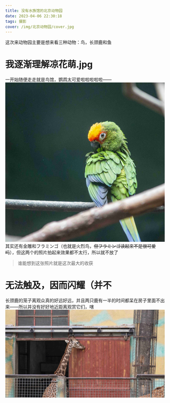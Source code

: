 ```yaml
---
title: 没有水族馆的北京动物园
date: 2023-04-06 22:30:18
tags: 摄影
cover: /img/北京动物园/cover.jpg
---
```

这次来动物园主要是想来看三种动物：鸟，长颈鹿和鱼

# 我逐渐理解凉花萌.jpg
一开始随便走走就是鸟馆，鹦鹉太可爱啦啦啦啦啦——
![](/img/北京动物园/IMG_0144_1.jpg)
其实还有金雕和フラミンゴ（也就是火烈鸟，~~但フラミンゴ读起来不是很可爱吗~~），但这两个的照片拍起来效果都不太行，所以就不放了

> 谁能想到这张照片就是这次最大的收获

# 无法触及，因而闪耀（并不
长颈鹿的笼子离观众真的好远好远，并且两只鹿有一半的时间都呆在房子里面不出来——所以并没有好好地近距离观赏它们，嗐
![](/img/北京动物园/IMG_0187.jpg)
